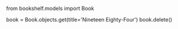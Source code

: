 from bookshelf.models import Book

book = Book.objects.get(title='Nineteen Eighty-Four') book.delete()
